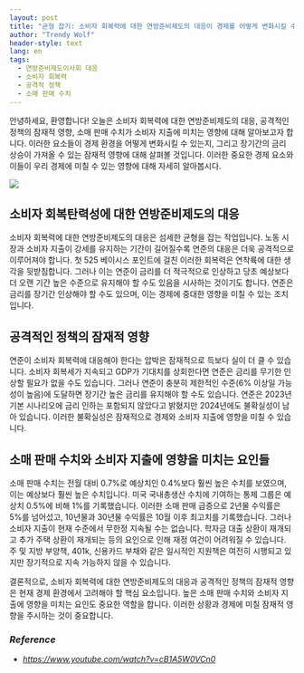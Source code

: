 ```yaml
---
layout: post
title: "균형 잡기: 소비자 회복력에 대한 연방준비제도의 대응이 경제를 어떻게 변화시킬 수 있을까요? "
author: "Trendy Wolf"
header-style: text
lang: en
tags:
  - 연방준비제도이사회 대응
  - 소비자 회복력
  - 공격적 정책
  - 소매 판매 수치
---
```


안녕하세요, 환영합니다! 오늘은 소비자 회복력에 대한 연방준비제도의 대응, 공격적인 정책의 잠재적 영향, 소매 판매 수치가 소비자 지출에 미치는 영향에 대해 알아보고자 합니다. 이러한 요소들이 경제 환경을 어떻게 변화시킬 수 있는지, 그리고 장기간의 금리 상승이 가져올 수 있는 잠재적 영향에 대해 살펴볼 것입니다. 이러한 중요한 경제 요소와 이들이 우리 경제에 미칠 수 있는 영향에 대해 자세히 알아봅시다. 

<img
    src="https://i.ytimg.com/vi/cB1A5W0VCn0/hqdefault.jpg"
/>






## 소비자 회복탄력성에 대한 연방준비제도의 대응

소비자 회복력에 대한 연방준비제도의 대응은 섬세한 균형을 잡는 작업입니다. 노동 시장과 소비자 지출이 강세를 유지하는 기간이 길어질수록 연준의 대응은 더욱 공격적으로 이루어져야 합니다. 첫 525 베이시스 포인트에 걸친 이러한 회복력은 연착륙에 대한 생각을 뒷받침합니다. 그러나 이는 연준이 금리를 더 적극적으로 인상하고 당초 예상보다 더 오랜 기간 높은 수준으로 유지해야 할 수도 있음을 시사하는 것이기도 합니다. 연준은 금리를 장기간 인상해야 할 수도 있으며, 이는 경제에 중대한 영향을 미칠 수 있는 조치입니다. 



## 공격적인 정책의 잠재적 영향

연준이 소비자 회복력에 대응해야 한다는 압박은 잠재적으로 득보다 실이 더 클 수 있습니다. 소비자 회복세가 지속되고 GDP가 기대치를 상회한다면 연준은 금리를 무기한 인상할 필요가 없을 수도 있습니다. 그러나 연준이 충분히 제한적인 수준(6% 이상일 가능성이 높음)에 도달하면 장기간 높은 금리를 유지해야 할 수도 있습니다. 연준은 2023년 기본 시나리오에 금리 인하는 포함되지 않았다고 밝혔지만 2024년에도 불확실성이 남아 있습니다. 이러한 불확실성은 잠재적으로 경제와 소비자 지출에 영향을 미칠 수 있습니다. 



## 소매 판매 수치와 소비자 지출에 영향을 미치는 요인들

소매 판매 수치는 전월 대비 0.7%로 예상치인 0.4%보다 훨씬 높은 수치를 보였으며, 이는 예상보다 훨씬 높은 수치입니다. 미국 국내총생산 수치에 기여하는 통제 그룹은 예상치 0.5%에 비해 1%를 기록했습니다. 이러한 소매 판매 급증으로 2년물 수익률은 5%를 넘어섰고, 10년물과 30년물 수익률은 10월 이후 최고치를 기록했습니다. 그러나 소비자 지출이 현재 수준에서 무한정 지속될 수는 없습니다. 학자금 대출 상환이 재개되고 추가 주택 상환이 재개되는 등의 요인으로 인해 재정 여건이 어려워질 수 있습니다. 주 및 지방 부양책, 401k, 신용카드 부채와 같은 일시적인 지원책은 여전히 시행되고 있지만 장기적으로 지속 가능하지 않을 수 있습니다.

결론적으로, 소비자 회복력에 대한 연방준비제도의 대응과 공격적인 정책의 잠재적 영향은 현재 경제 환경에서 고려해야 할 핵심 요소입니다. 높은 소매 판매 수치와 소비자 지출에 영향을 미치는 요인도 중요한 역할을 합니다. 이러한 상황과 경제에 미칠 잠재적 영향을 주시하는 것이 중요합니다. 


### _Reference_
- _https://www.youtube.com/watch?v=cB1A5W0VCn0_

